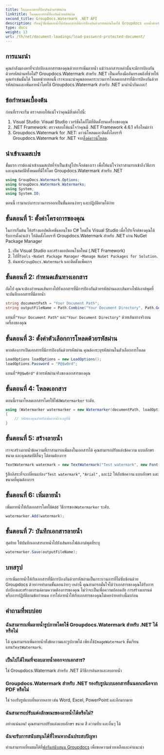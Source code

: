 ```yaml
---
title: โหลดเอกสารที่ป้องกันด้วยรหัสผ่าน
linktitle: โหลดเอกสารที่ป้องกันด้วยรหัสผ่าน
second_title: GroupDocs.Watermark .NET API
description: เรียนรู้วิธีเพิ่มลายน้ำให้กับเอกสารที่มีการป้องกันด้วยรหัสผ่านโดยใช้ Groupdocs ลายน้ำสำหรับ .NET พร้อมคำแนะนำทีละขั้นตอนของเรา รักษาความปลอดภัยและสร้างแบรนด์ให้กับไฟล์ของคุณได้อย่างง่ายดาย
type: docs
weight: 13
url: /th/net/document-loadings/load-password-protected-document/
---
```

## การแนะนำ
คุณกำลังมองหาที่จะปกป้องเอกสารของคุณด้วยการเพิ่มลายน้ำ แม้ว่าเอกสารเหล่านั้นจะมีการป้องกันด้วยรหัสผ่านหรือไม่? Groupdocs.Watermark สำหรับ .NET เป็นเครื่องมืออันทรงพลังที่ช่วยให้คุณทำเช่นนั้นได้ ในบทช่วยสอนนี้ เราจะแนะนำคุณตลอดกระบวนการโหลดเอกสารที่มีการป้องกันด้วยรหัสผ่านและเพิ่มลายน้ำโดยใช้ Groupdocs.Watermark สำหรับ .NET มาดำน้ำกันเถอะ!
## ข้อกำหนดเบื้องต้น
ก่อนที่เราจะเริ่ม ตรวจสอบให้แน่ใจว่าคุณมีสิ่งต่อไปนี้:
1. Visual Studio: Visual Studio เวอร์ชันใดก็ได้ที่ติดตั้งบนเครื่องของคุณ
2. .NET Framework: ตรวจสอบให้แน่ใจว่าคุณมี .NET Framework 4.6.1 หรือใหม่กว่า
3. Groupdocs.Watermark for .NET: ดาวน์โหลดและติดตั้งไลบรารี Groupdocs.Watermark for .NET จาก[ลิ้งค์ดาวน์โหลด](https://releases.groupdocs.com/Watermark/net/).
## นำเข้าเนมสเปซ
ขั้นแรก เราต้องนำเข้าเนมสเปซที่จำเป็นเข้าสู่โปรเจ็กต์ของเรา เพื่อให้แน่ใจว่าเราสามารถเข้าถึงวิธีการและคุณสมบัติทั้งหมดที่มีให้โดย Groupdocs.Watermark สำหรับ .NET
```csharp
using GroupDocs.Watermark.Options;
using GroupDocs.Watermark.Watermarks;
using System;
using System.IO;
```
ตอนนี้ เรามาแบ่งกระบวนการออกเป็นขั้นตอนง่ายๆ และปฏิบัติตามได้ง่าย
## ขั้นตอนที่ 1: ตั้งค่าโครงการของคุณ
ในการเริ่มต้น ให้สร้างแอปพลิเคชันคอนโซล C# ใหม่ใน Visual Studio เมื่อโปรเจ็กต์ของคุณได้รับการตั้งค่าแล้ว ให้ติดตั้งไลบรารี Groupdocs.Watermark สำหรับ .NET ผ่าน NuGet Package Manager
1. เปิด Visual Studio และสร้างแอปคอนโซลใหม่ (.NET Framework)
2.  ไปที่`Tools` -`NuGet Package Manager` -`Manage NuGet Packages for Solution`.
3.  ค้นหา`GroupDocs.Watermark` และติดตั้งแพ็คเกจ
## ขั้นตอนที่ 2: กำหนดเส้นทางเอกสาร
ถัดไป คุณจะต้องกำหนดเส้นทางไปยังเอกสารที่มีการป้องกันด้วยรหัสผ่านและเส้นทางไฟล์เอาต์พุตที่จะบันทึกเอกสารที่มีลายน้ำ
```csharp
string documentPath = "Your Document Path";
string outputFileName = Path.Combine("Your Document Directory", Path.GetFileName(documentPath));
```
 แทนที่`"Your Document Path"` และ`"Your Document Directory"` ด้วยเส้นทางจริงบนเครื่องของคุณ
## ขั้นตอนที่ 3: ตั้งค่าตัวเลือกการโหลดด้วยรหัสผ่าน
หากต้องการเปิดเอกสารที่มีการป้องกันด้วยรหัสผ่าน คุณต้องระบุรหัสผ่านในตัวเลือกการโหลด
```csharp
LoadOptions loadOptions = new LoadOptions();
loadOptions.Password = "P@$w0rd";
```
 แทนที่`"P@$w0rd"` ด้วยรหัสผ่านจริงของเอกสารของคุณ
## ขั้นตอนที่ 4: โหลดเอกสาร
 ตอนนี้เรามาโหลดเอกสารโดยใช้ไฟล์`Watermarker` ระดับ.
```csharp
using (Watermarker watermarker = new Watermarker(documentPath, loadOptions))
{
    // รหัสของคุณสำหรับเพิ่มลายน้ำจะอยู่ที่นี่
}
```
## ขั้นตอนที่ 5: สร้างลายน้ำ
เราจะสร้างลายน้ำข้อความที่เราสามารถเพิ่มลงในเอกสารได้ คุณสามารถปรับแต่งข้อความ แบบอักษร ขนาด และคุณสมบัติอื่นๆ ได้ตามต้องการ
```csharp
TextWatermark watermark = new TextWatermark("Test watermark", new Font("Arial", 12));
```
 รู้สึกอิสระที่จะเปลี่ยนแปลง`"Test watermark"`, `"Arial"` , และ`12` ให้กับข้อความ แบบอักษร และขนาดที่คุณต้องการ
## ขั้นตอนที่ 6: เพิ่มลายน้ำ
 เพิ่มลายน้ำให้กับเอกสารโดยใช้`Add` วิธีการของ`Watermarker` ระดับ.
```csharp
watermarker.Add(watermark);
```
## ขั้นตอนที่ 7: บันทึกเอกสารลายน้ำ
สุดท้าย ให้บันทึกเอกสารลายน้ำไปยังเส้นทางไฟล์เอาต์พุตที่ระบุ
```csharp
watermarker.Save(outputFileName);
```
## บทสรุป
การเพิ่มลายน้ำให้กับเอกสารที่มีการป้องกันด้วยรหัสผ่านเป็นกระบวนการที่ไม่ซับซ้อนด้วย Groupdocs ด้วยการทำตามขั้นตอนง่ายๆ เหล่านี้ คุณสามารถมั่นใจได้ว่าเอกสารของคุณได้รับการปกป้องและสร้างแบรนด์ตามความต้องการของคุณ ไม่ว่าจะเป็นเพื่อความปลอดภัย การสร้างแบรนด์ หรือการปฏิบัติตามข้อกำหนด การใส่ลายน้ำให้กับเอกสารของคุณไม่เคยง่ายอย่างนี้มาก่อน
## คำถามที่พบบ่อย
### ฉันสามารถเพิ่มลายน้ำรูปภาพโดยใช้ Groupdocs.Watermark สำหรับ .NET ได้หรือไม่
 ได้ คุณสามารถเพิ่มลายน้ำทั้งข้อความและรูปภาพได้ เพียงใช้`ImageWatermark` ชั้นเรียนแทน`TextWatermark`.
### เป็นไปได้ไหมที่จะลบลายน้ำออกจากเอกสาร?
ใช่ Groupdocs.Watermark สำหรับ .NET มีวิธีการค้นหาและลบลายน้ำ
### Groupdocs.Watermark สำหรับ .NET รองรับรูปแบบเอกสารอื่นนอกเหนือจาก PDF หรือไม่
ใช่ รองรับรูปแบบที่หลากหลาย เช่น Word, Excel, PowerPoint และอีกมากมาย
### ฉันสามารถปรับแต่งลักษณะของลายน้ำได้หรือไม่?
อย่างแน่นอน! คุณสามารถปรับแต่งแบบอักษร ขนาด สี ความทึบ และอื่นๆ ได้
### ฉันจะรับการสนับสนุนได้ที่ไหนหากฉันประสบปัญหา
 ท่านสามารถเยี่ยมชมได้ที่[ฟอรัมสนับสนุน Groupdocs](https://forum.groupdocs.com/c/watermark/19) เพื่อขอความช่วยเหลือและคำแนะนำ